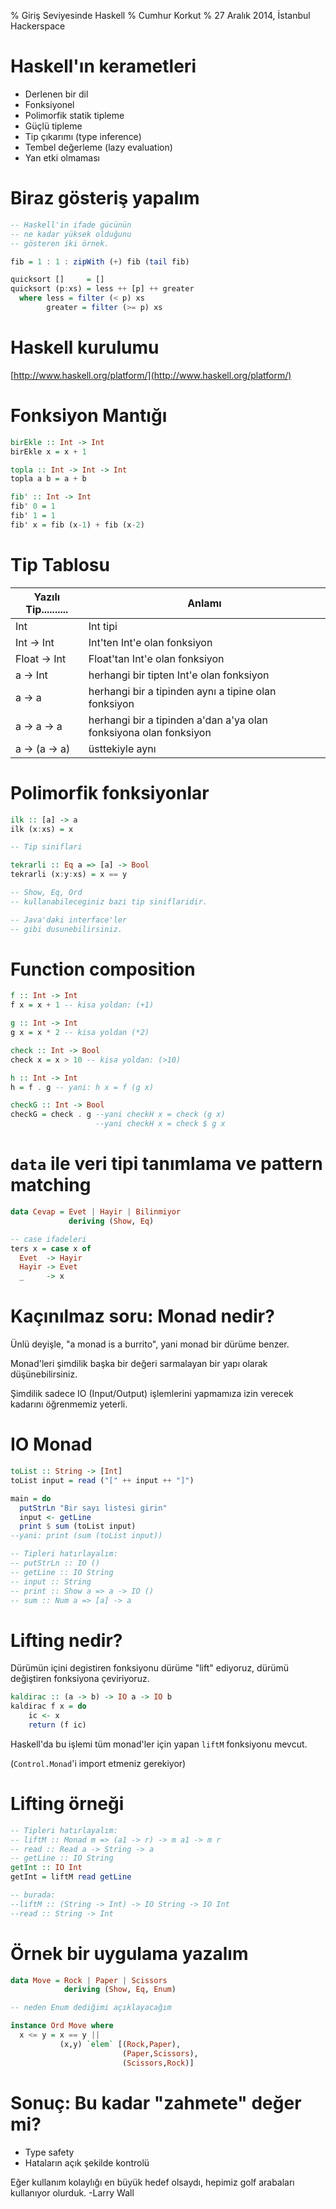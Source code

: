 % Giriş Seviyesinde Haskell
% Cumhur Korkut
% 27 Aralık 2014, İstanbul Hackerspace


# Haskell'ın kerametleri

* Derlenen bir dil
* Fonksiyonel
* Polimorfik statik tipleme
* Güçlü tipleme
* Tip çıkarımı (type inference)
* Tembel değerleme (lazy evaluation)
* Yan etki olmaması

# Biraz gösteriş yapalım

```haskell
-- Haskell'in ifade gücünün
-- ne kadar yüksek olduğunu
-- gösteren iki örnek.

fib = 1 : 1 : zipWith (+) fib (tail fib)

quicksort []     = []
quicksort (p:xs) = less ++ [p] ++ greater
  where less = filter (< p) xs
        greater = filter (>= p) xs
```

# Haskell kurulumu

[http://www.haskell.org/platform/](http://www.haskell.org/platform/)

# Fonksiyon Mantığı

```haskell
birEkle :: Int -> Int
birEkle x = x + 1

topla :: Int -> Int -> Int
topla a b = a + b

fib' :: Int -> Int
fib' 0 = 1
fib' 1 = 1
fib' x = fib (x-1) + fib (x-2)
```

# Tip Tablosu

| Yazılı Tip..........   | Anlamı                                                                  |
| ------------ | ----------------------------------------------------------------------- |
| Int          | Int tipi                                                                |
| Int -> Int   | Int'ten Int'e olan fonksiyon |
| Float -> Int | Float'tan Int'e olan fonksiyon |
| a -> Int     | herhangi bir tipten Int'e olan fonksiyon |
| a -> a       | herhangi bir a tipinden aynı a tipine olan fonksiyon |
| a -> a -> a  | herhangi bir a tipinden a'dan a'ya olan fonksiyona olan fonksiyon |
| a -> (a -> a)  | üsttekiyle aynı |

# Polimorfik fonksiyonlar

```haskell
ilk :: [a] -> a
ilk (x:xs) = x

-- Tip siniflari

tekrarli :: Eq a => [a] -> Bool
tekrarli (x:y:xs) = x == y

-- Show, Eq, Ord
-- kullanabileceginiz bazi tip siniflaridir.

-- Java'daki interface'ler
-- gibi dusunebilirsiniz.
```
# Function composition

```haskell
f :: Int -> Int
f x = x + 1 -- kisa yoldan: (+1)

g :: Int -> Int
g x = x * 2 -- kisa yoldan (*2)

check :: Int -> Bool
check x = x > 10 -- kisa yoldan: (>10)

h :: Int -> Int
h = f . g -- yani: h x = f (g x)

checkG :: Int -> Bool
checkG = check . g --yani checkH x = check (g x)
                   --yani checkH x = check $ g x
```


# `data` ile veri tipi tanımlama ve pattern matching

```haskell
data Cevap = Evet | Hayir | Bilinmiyor
             deriving (Show, Eq)

-- case ifadeleri
ters x = case x of
  Evet  -> Hayir
  Hayir -> Evet
  _     -> x
```

# Kaçınılmaz soru: Monad nedir?

Ünlü deyişle, "a monad is a burrito", yani monad bir dürüme benzer.

Monad'leri şimdilik başka bir değeri sarmalayan bir yapı olarak düşünebilirsiniz.

Şimdilik sadece IO (Input/Output) işlemlerini yapmamıza izin verecek kadarını öğrenmemiz yeterli.

# IO Monad

```haskell
toList :: String -> [Int]
toList input = read ("[" ++ input ++ "]")

main = do
  putStrLn "Bir sayı listesi girin"
  input <- getLine
  print $ sum (toList input)
--yani: print (sum (toList input))

-- Tipleri hatırlayalım:
-- putStrLn :: IO ()
-- getLine :: IO String
-- input :: String
-- print :: Show a => a -> IO ()
-- sum :: Num a => [a] -> a
```

# Lifting nedir?

Dürümün içini degistiren fonksiyonu dürüme "lift" ediyoruz, dürümü
değiştiren fonksiyona çeviriyoruz.

```haskell
kaldirac :: (a -> b) -> IO a -> IO b
kaldirac f x = do
    ic <- x
    return (f ic)
```

Haskell'da bu işlemi tüm monad'ler için yapan `liftM` fonksiyonu mevcut.

(`Control.Monad`'i import etmeniz gerekiyor)

# Lifting örneği

```haskell
-- Tipleri hatırlayalım:
-- liftM :: Monad m => (a1 -> r) -> m a1 -> m r
-- read :: Read a -> String -> a
-- getLine :: IO String
getInt :: IO Int
getInt = liftM read getLine

-- burada:
--liftM :: (String -> Int) -> IO String -> IO Int
--read :: String -> Int
```

# Örnek bir uygulama yazalım

```haskell
data Move = Rock | Paper | Scissors
            deriving (Show, Eq, Enum)

-- neden Enum dediğimi açıklayacağım

instance Ord Move where
  x <= y = x == y ||
           (x,y) `elem` [(Rock,Paper),
                         (Paper,Scissors),
                         (Scissors,Rock)]
```

# Sonuç: Bu kadar "zahmete" değer mi?

* Type safety
* Hataların açık şekilde kontrolü

Eğer kullanım kolaylığı en büyük hedef olsaydı, hepimiz golf arabaları kullanıyor olurduk.  -Larry Wall
